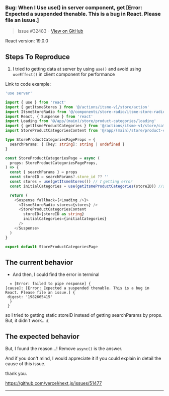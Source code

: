 ### Bug: When I Use use() in server component, get [Error: Expected a suspended thenable. This is a bug in React. Please file an issue.]

> Issue #32483 - [View on GitHub](https://github.com/facebook/react/issues/32483)

<!--
  Please provide a clear and concise description of what the bug is. Include
  screenshots if needed. Please test using the latest version of the relevant
  React packages to make sure your issue has not already been fixed.
-->

React version: 19.0.0

## Steps To Reproduce

1. I tried to getting data at server by using `use()` and avoid using `useEffect()` in client component for performance 

<!--
  Your bug will get fixed much faster if we can run your code and it doesn't
  have dependencies other than React. Issues without reproduction steps or
  code examples may be immediately closed as not actionable.
-->

Link to code example:

```typescript
'use server'

import { use } from 'react'
import { getItsmeStores } from '@/actions/itsme-v1/store/action'
import ItsmeStoreRadio from '@/components/store-radio/itsme-store-radio'
import React, { Suspense } from 'react'
import Loading from '@/app/(main)/store/product-categories/loading'
import { getItsmeProductCategories } from '@/actions/itsme-v1/store/category/action'
import StoreProductCategoriesContent from '@/app/(main)/store/product-categories/_components/content'

type StoreProductCategoriesPageProps = {
  searchParams: { [key: string]: string | undefined }
}

const StoreProductCategoriesPage = async (
  props: StoreProductCategoriesPageProps,
) => {
  const { searchParams } = props
  const storeID = searchParams?.store_id ?? ''
  const stores = use(getItsmeStores()) // ❗️ getting error
  const initialCategories = use(getItsmeProductCategories(storeID)) //❗️ getting error

  return (
    <Suspense fallback={<Loading />}>
      <ItsmeStoreRadio stores={stores} />
      <StoreProductCategoriesContent
        storeID={storeID as string}
        initialCategories={initialCategories}
      />
    </Suspense>
  )
}

export default StoreProductCategoriesPage
```

<!--
  Please provide a CodeSandbox (https://codesandbox.io/s/new), a link to a
  repository on GitHub, or provide a minimal code example that reproduces the
  problem. You may provide a screenshot of the application if you think it is
  relevant to your bug report. Here are some tips for providing a minimal
  example: https://stackoverflow.com/help/mcve.
-->

## The current behavior
- And then, I could find the error in terminal
```terminal
  ⨯ [Error: failed to pipe response] {
[cause]: [Error: Expected a suspended thenable. This is a bug in React. Please file an issue.] {
 digest: '1982665415'
  }
 }
```

so I tried to getting static storeID instead of getting searchParams by props.
But, it didn`t work.. :(

## The expected behavior

But, I found the reason...!
Remove `async()` is the answer.

And if you don't mind, I would appreciate it if you could explain in detail the cause of this issue.

thank you.

https://github.com/vercel/next.js/issues/51477

---

